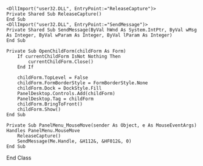     <DllImport("user32.DLL", EntryPoint:="ReleaseCapture")>
    Private Shared Sub ReleaseCapture()
    End Sub
    <DllImport("user32.DLL", EntryPoint:="SendMessage")>
    Private Shared Sub SendMessage(ByVal hWnd As System.IntPtr, ByVal wMsg As Integer, ByVal wParam As Integer, ByVal lParam As Integer)
    End Sub

    Private Sub OpenChildForm(childForm As Form)
        If currentChildForm IsNot Nothing Then
            currentChildForm.Close()
        End If
 
        childForm.TopLevel = False
        childForm.FormBorderStyle = FormBorderStyle.None
        childForm.Dock = DockStyle.Fill
        PanelDesktop.Controls.Add(childForm)
        PanelDesktop.Tag = childForm
        childForm.BringToFront()
        childForm.Show()
    End Sub

    Private Sub PanelMenu_MouseMove(sender As Object, e As MouseEventArgs) Handles PanelMenu.MouseMove
        ReleaseCapture()
        SendMessage(Me.Handle, &H112&, &HF012&, 0)
    End Sub

End Class
